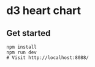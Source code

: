 d3 heart chart
===


## Get started

```shell
npm install
npm run dev
# Visit http://localhost:8088/
```
